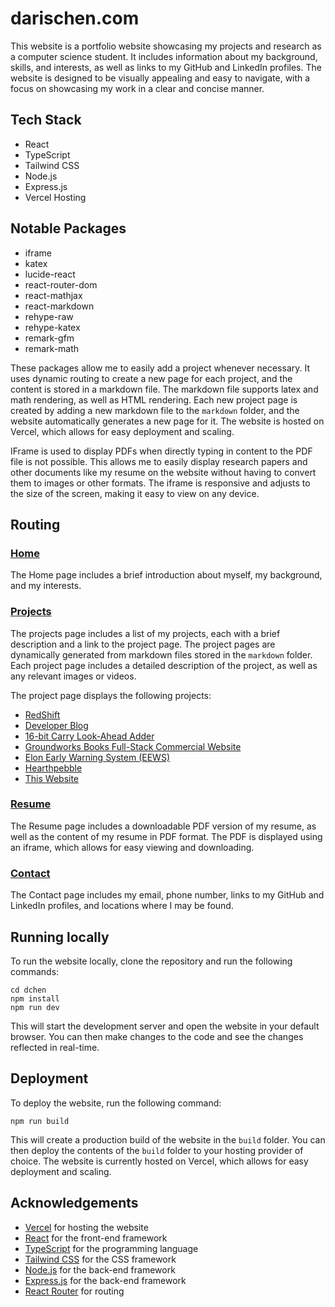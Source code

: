 # darischen.com
This website is a portfolio website showcasing my projects and research as a computer science student. It includes information about my background, skills, and interests, as well as links to my GitHub and LinkedIn profiles. The website is designed to be visually appealing and easy to navigate, with a focus on showcasing my work in a clear and concise manner.

## Tech Stack
- React
- TypeScript
- Tailwind CSS
- Node.js
- Express.js
- Vercel Hosting

## Notable Packages
- iframe
- katex
- lucide-react
- react-router-dom
- react-mathjax
- react-markdown
- rehype-raw
- rehype-katex
- remark-gfm
- remark-math

These packages allow me to easily add a project whenever necessary. It uses dynamic routing to create a new page for each project, and the content is stored in a markdown file. The markdown file supports latex and math rendering, as well as HTML rendering. Each new project page is created by adding a new markdown file to the `markdown` folder, and the website automatically generates a new page for it. The website is hosted on Vercel, which allows for easy deployment and scaling.

IFrame is used to display PDFs when directly typing in content to the PDF file is not possible. This allows me to easily display research papers and other documents like my resume on the website without having to convert them to images or other formats. The iframe is responsive and adjusts to the size of the screen, making it easy to view on any device.

## Routing

### [Home](daris.chen.com)
The Home page includes a brief introduction about myself, my background, and my interests.

### [Projects](daris.chen.com/projects)
The projects page includes a list of my projects, each with a brief description and a link to the project page. The project pages are dynamically generated from markdown files stored in the `markdown` folder. Each project page includes a detailed description of the project, as well as any relevant images or videos.

The project page displays the following projects:
- [RedShift](darischen.com/projects/redshift)
- [Developer Blog](darischen.com/projects/devblog)
- [16-bit Carry Look-Ahead Adder](darischen.com/projects/16bit-adder)
- [Groundworks Books Full-Stack Commercial Website](darischen.com/projects/groundworks)
- [Elon Early Warning System (EEWS)](darischen.com/projects/eews)
- [Hearthpebble](darischen.com/projects/hearthpebble)
- [This Website](darischen.com/projects/darischen)

### [Resume](daris.chen.com/resume)
The Resume page includes a downloadable PDF version of my resume, as well as the content of my resume in PDF format. The PDF is displayed using an iframe, which allows for easy viewing and downloading.

### [Contact](daris.chen.com/contact)
The Contact page includes my email, phone number, links to my GitHub and LinkedIn profiles, and locations where I may be found.

## Running locally
To run the website locally, clone the repository and run the following commands:

```
cd dchen
npm install
npm run dev
```
This will start the development server and open the website in your default browser. You can then make changes to the code and see the changes reflected in real-time.

## Deployment
To deploy the website, run the following command:

```
npm run build
```
This will create a production build of the website in the `build` folder. You can then deploy the contents of the `build` folder to your hosting provider of choice. The website is currently hosted on Vercel, which allows for easy deployment and scaling.

## Acknowledgements
- [Vercel](https://vercel.com/) for hosting the website
- [React](https://reactjs.org/) for the front-end framework
- [TypeScript](https://www.typescriptlang.org/) for the programming language
- [Tailwind CSS](https://tailwindcss.com/) for the CSS framework
- [Node.js](https://nodejs.org/) for the back-end framework
- [Express.js](https://expressjs.com/) for the back-end framework
- [React Router](https://reactrouter.com/) for routing

